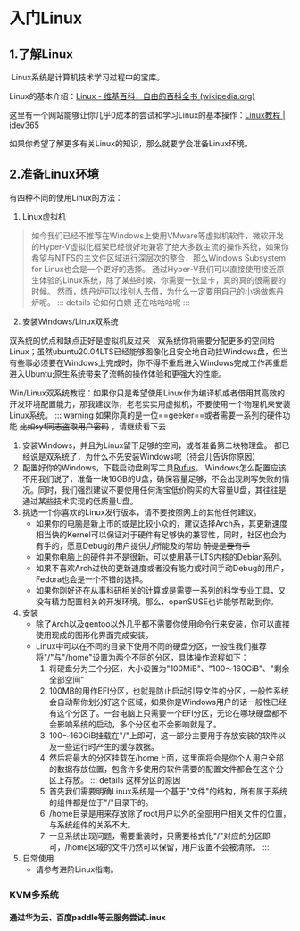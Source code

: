 # 入门Linux

## 1.了解Linux

​    Linux系统是计算机技术学习过程中的宝库。

​Linux的基本介绍：[Linux - 维基百科，自由的百科全书 (wikipedia.org)](https://zh.wikipedia.org/zh/Linux)

​这里有一个网站能够让你几乎0成本的尝试和学习Linux的基本操作：[Linux教程 | idev365](https://www.idev365.com/linux/)

​如果你希望了解更多有关Linux的知识，那么就要学会准备Linux环境。

## 2.准备Linux环境

​有四种不同的使用Linux的方法：

1. Linux虚拟机

> 如今我们已经不推荐在Windows上使用VMware等虚拟机软件，微软开发的Hyper-V虚拟化框架已经很好地兼容了绝大多数主流的操作系统，如果你希望与NTFS的主文件区域进行深层次的整合，那么Windows Subsystem for Linux也会是一个更好的选择。
> 通过Hyper-V我们可以直接使用接近原生体验的Linux系统，除了某些时候，你需要一张显卡，真的真的很需要的时候。
> 然而，炼丹炉可以找别人去借，为什么一定要用自己的小锅做炼丹炉呢。
> ::: details 论如何白嫖
> 还在咕咕咕呢
> :::

2. 安装Windows/Linux双系统

​双系统的优点和缺点正好是虚拟机反过来：双系统你将需要分配更多的空间给Linux；虽然ubuntu20.04LTS已经能够图像化且安全地自动挂Windows盘，但当有些事必须要在Windows上完成时，你不得不重启进入Windows完成工作再重启进入Ubuntu;原生系统带来了流畅的操作体验和更强大的性能。

​Win/Linux双系统教程：如果你只是希望使用Linux作为编译机或者借用其高效的开发环境配置能力，那我建议你，老老实实用虚拟机，不要使用一个物理机来安装Linux系统。
::: warning 如果你真的是一位==geeker==或者需要一系列的硬件功能 ~~比如syf同志盗取用户密码~~ ，请继续看下去

1. 安装Windows，并且为Linux留下足够的空间，或者准备第二块物理盘。
   都已经说是双系统了，为什么不先安装Windows呢（待会儿告诉你原因）
2. 配置好你的Windows，下载启动盘刷写工具[Rufus](https://rufus.ie/zh/)。
   Windows怎么配置应该不用我们说了，准备一块16GB的U盘，确保容量足够，不会出现刷写失败的情况。同时，我们强烈建议不要使用任何淘宝低价购买的大容量U盘，其往往是通过某些技术实现的低质量U盘。
3. 挑选一个你喜欢的Linux发行版本，请不要按照网上的其他任何建议。
   - 如果你的电脑是新上市的或是比较小众的，建议选择Arch系，其更新速度相当快的Kernel可以保证对于硬件有足够快的兼容性，同时，社区也会为有手的，愿意Debug的用户提供力所能及的帮助 ~~前提是要有手~~
   - 如果你电脑上的硬件并不是很新，可以使用基于LTS内核的Debian系列。
   - 如果不喜欢Arch过快的更新速度或者没有能力或时间手动Debug的用户，Fedora也会是一个不错的选择。
   - 如果你刚好还在从事科研相关的计算或是需要一系列的科学专业工具，又没有精力配置相关的开发环境。那么，openSUSE也许能够帮助到你。
4. 安装
   - 除了Arch以及gentoo以外几乎都不需要你使用命令行来安装，你可以直接使用现成的图形化界面完成安装。
   - Linux中可以在不同的目录下使用不同的硬盘分区，一般性我们推荐将"/"与"/home"设置为两个不同的分区，具体操作流程如下：
      1. 将硬盘分为三个分区，大小设置为"100MiB"、"100～160GiB"、"剩余全部空间"
      2. 100MB的用作EFI分区，也就是防止启动引导文件的分区，一般性系统会自动帮你划分好这个区域，如果你是Windows用户的话一般性已经有这个分区了。一台电脑上只需要一个EFI分区，无论在哪块硬盘都不会影响系统的启动，多个分区也不会影响就是了。
      3. 100～160GiB挂载在"/"上即可，这一部分主要用于存放安装的软件以及一些运行时产生的缓存数据。
      4. 然后将最大的分区挂载在/home上面，这里面将会是你个人用户全部的数据存放位置，包含许多使用的软件需要的配置文件都会在这个分区上存放。
   ::: details 这样分区的原因
      1. 首先我们需要明确Linux系统是一个基于"文件"的结构，所有属于系统的组件都是位于"/"目录下的。
      2. /home目录是用来存放除了root用户以外的全部用户相关文件的位置，与系统组件的关系不大。
      3. 一旦系统出现问题，需要重装时，只需要格式化"/"对应的分区即可，/home区域的文件仍然可以保留，用户设置不会被清除。
   :::
5. 日常使用
   - 请参考进阶Linux指南。 

### KVM多系统



#### 通过华为云、百度paddle等云服务尝试Linux

​	   